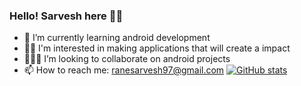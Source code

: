 ### Hello! Sarvesh here 👋👋
- 🌱 I’m currently learning android development
- 👨‍💻 I'm interested in making applications that will create a impact
- 👨‍👦‍👦 I’m looking to collaborate on android projects
- 📫 How to reach me: ranesarvesh97@gmail.com
[![GitHub stats](https://github-readme-stats.vercel.app/api?username=coderSarvesh&show_icons=true&theme=basic&count_private=true)](https://github.com/coderSarvesh/github-readme-stats)

<!--
**coderSarvesh/coderSarvesh** is a ✨ _special_ ✨ repository because its `README.md` (this file) appears on your GitHub profile.

Here are some ideas to get you started:

- 🔭 I’m currently working on ...
- 🌱 I’m currently learning ...
- 👯 I’m looking to collaborate on ...
- 🤔 I’m looking for help with ...
- 💬 Ask me about ...
- 📫 How to reach me: ...
- 😄 Pronouns: ...
- ⚡ Fun fact: ...
-->
